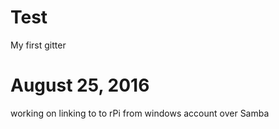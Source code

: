 # Test
My first gitter
# August 25, 2016
working on linking to to rPi
from windows account over Samba
